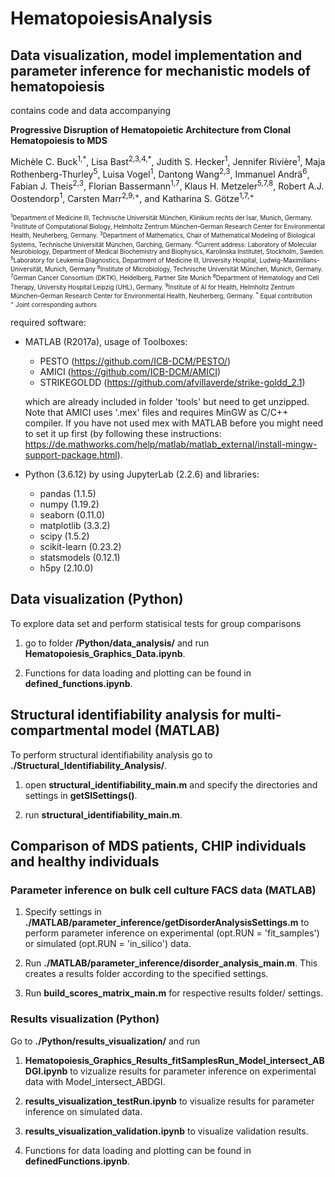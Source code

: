 # HematopoiesisAnalysis
## Data visualization, model implementation and parameter inference for mechanistic models of hematopoiesis
contains code and data accompanying

<strong>Progressive Disruption of Hematopoietic Architecture from Clonal Hematopoiesis to MDS</strong> 

Michèle C. Buck<sup>1,\*</sup>, Lisa Bast<sup>2,3,4,\*</sup>, Judith S. Hecker<sup>1</sup>, Jennifer Rivière<sup>1</sup>, Maja Rothenberg-Thurley<sup>5</sup>, Luisa Vogel<sup>1</sup>, Dantong Wang<sup>2,3</sup>, Immanuel Andrä<sup>6</sup>, Fabian J. Theis<sup>2,3</sup>, Florian Bassermann<sup>1,7</sup>, Klaus H. Metzeler<sup>5,7,8</sup>, Robert A.J. Oostendorp<sup>1</sup>, Carsten Marr<sup>2,9,+</sup>, and Katharina S. Götze<sup>1,7,+</sup>

<sub><sup>
<sup>1</sup>Department of Medicine III, Technische Universität München, Klinikum rechts der Isar, Munich, Germany.
<sup>2</sup>Institute of Computational Biology, Helmholtz Zentrum München–German Research Center for Environmental Health, Neuherberg, Germany.
<sup>3</sup>Department of Mathematics, Chair of Mathematical Modeling of Biological Systems, Technische Universität München, Garching, Germany.
<sup>4</sup>Current address: Laboratory of Molecular Neurobiology, Department of Medical Biochemistry and Biophysics, Karolinska Institutet, Stockholm, Sweden.
<sup>5</sup>Laboratory for Leukemia Diagnostics, Department of Medicine III, University Hospital, Ludwig-Maximilians-Universität, Munich, Germany
<sup>6</sup>Institute of Microbiology, Technische Universität München, Munich, Germany.
<sup>7</sup>German Cancer Consortium (DKTK), Heidelberg, Partner Site Munich
<sup>8</sup>Department of Hematology and Cell Therapy, University Hospital Leipzig (UHL), Germany.
<sup>9</sup>Institute of AI for Health, Helmholtz Zentrum München–German Research Center for Environmental Health, Neuherberg, Germany.
<sup>*</sup> Equal contribution <br>
<sup>+</sup> Joint corresponding authors <br>
</sup></sub>

 required software: 
- MATLAB (R2017a), usage of Toolboxes:
  - PESTO (https://github.com/ICB-DCM/PESTO/)
  - AMICI (https://github.com/ICB-DCM/AMICI) 
  - STRIKEGOLDD (https://github.com/afvillaverde/strike-goldd_2.1)
 
  which are already included in folder 'tools' but need to get unzipped. Note that AMICI uses '.mex' files and requires MinGW as C/C++ compiler.   If you have not used mex with MATLAB before you might need to set it up first (by following these instructions: https://de.mathworks.com/help/matlab/matlab_external/install-mingw-support-package.html).
  
- Python (3.6.12) by using JupyterLab (2.2.6) and libraries:
  - pandas (1.1.5)
  - numpy (1.19.2)
  - seaborn (0.11.0)
  - matplotlib (3.3.2)
  - scipy (1.5.2)
  - scikit-learn (0.23.2)
  - statsmodels (0.12.1)
  - h5py (2.10.0)

<h2>Data visualization (Python)</h2> 
To explore data set and perform statisical tests for group comparisons 

  1. go to folder <strong>/Python/data_analysis/</strong> and run <strong>Hematopoiesis_Graphics_Data.ipynb</strong>.
  
  2. Functions for data loading and plotting can be found in <strong>defined_functions.ipynb</strong>.
  

<h2>Structural identifiability analysis for multi-compartmental model (MATLAB)</h2>
To perform structural identifiability analysis go to <strong>./Structural_Identifiability_Analysis/</strong>.

  1. open <strong>structural_identifiability_main.m</strong> and specify the directories and settings in <strong>getSISettings()</strong>.
    
  2. run <strong>structural_identifiability_main.m</strong>.
  
    
<h2>Comparison of MDS patients, CHIP individuals and healthy individuals</h2> 

<h3>Parameter inference on bulk cell culture FACS data (MATLAB)</h3>
    
  1. Specify settings in <strong>./MATLAB/parameter_inference/getDisorderAnalysisSettings.m</strong> to perform parameter inference on experimental (opt.RUN = 'fit_samples') or simulated (opt.RUN = 'in_silico') data.

  2. Run <strong>./MATLAB/parameter_inference/disorder_analysis_main.m</strong>. This creates a results folder according to the specified settings.
    
  3. Run <strong>build_scores_matrix_main.m</strong> for respective results folder/ settings.

 
<h3>Results visualization (Python)</h3> 
Go to <strong>./Python/results_visualization/</strong> and run 

  1. <strong>Hematopoiesis_Graphics_Results_fitSamplesRun_Model_intersect_ABDGI.ipynb</strong> to vizualize results for parameter inference on experimental data with Model_intersect_ABDGI.
 
  3. <strong>results_visualization_testRun.ipynb</strong> to visualize results for parameter inference on simulated data.
 
  5. <strong>results_visualization_validation.ipynb</strong> to visualize validation results.
 
  6. Functions for data loading and plotting can be found in <strong>definedFunctions.ipynb</strong>.
